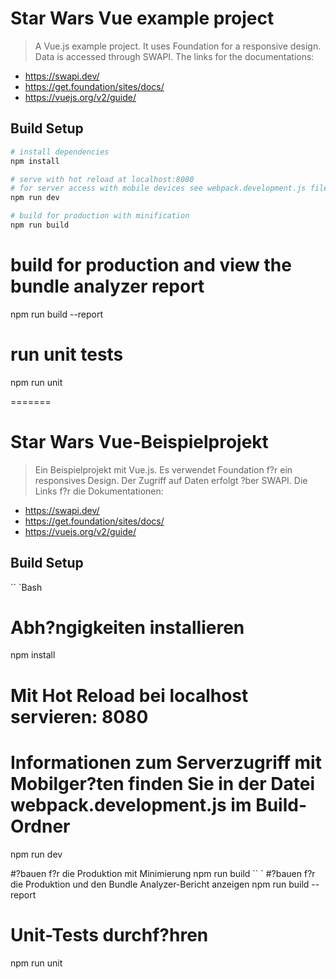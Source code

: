 # Star Wars Vue example project

> A Vue.js example project. It uses Foundation for a responsive design.
Data is accessed through SWAPI.
The links for the documentations:
- https://swapi.dev/
- https://get.foundation/sites/docs/
- https://vuejs.org/v2/guide/

## Build Setup

``` bash
# install dependencies
npm install

# serve with hot reload at localhost:8080
# for server access with mobile devices see webpack.development.js file in build folder
npm run dev

# build for production with minification
npm run build
```
# build for production and view the bundle analyzer report
npm run build --report


# run unit tests
npm run unit

=======

# Star Wars Vue-Beispielprojekt

> Ein Beispielprojekt mit Vue.js. Es verwendet Foundation f?r ein responsives Design.
Der Zugriff auf Daten erfolgt ?ber SWAPI.
Die Links f?r die Dokumentationen:
- https://swapi.dev/
- https://get.foundation/sites/docs/
- https://vuejs.org/v2/guide/

## Build Setup

`` `Bash
# Abh?ngigkeiten installieren
npm install

# Mit Hot Reload bei localhost servieren: 8080
# Informationen zum Serverzugriff mit Mobilger?ten finden Sie in der Datei webpack.development.js im Build-Ordner
npm run dev

#?bauen f?r die Produktion mit Minimierung
npm run build
`` `
#?bauen f?r die Produktion und den Bundle Analyzer-Bericht anzeigen
npm run build --report


# Unit-Tests durchf?hren
npm run unit
